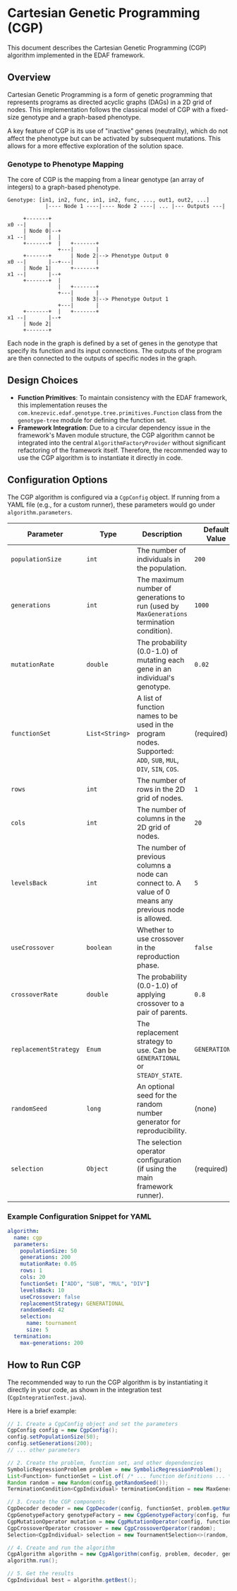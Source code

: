 # Cartesian Genetic Programming (CGP)

This document describes the Cartesian Genetic Programming (CGP) algorithm implemented in the EDAF framework.

## Overview

Cartesian Genetic Programming is a form of genetic programming that represents programs as directed acyclic graphs (DAGs) in a 2D grid of nodes. This implementation follows the classical model of CGP with a fixed-size genotype and a graph-based phenotype.

A key feature of CGP is its use of "inactive" genes (neutrality), which do not affect the phenotype but can be activated by subsequent mutations. This allows for a more effective exploration of the solution space.

### Genotype to Phenotype Mapping

The core of CGP is the mapping from a linear genotype (an array of integers) to a graph-based phenotype.

```
Genotype: [in1, in2, func, in1, in2, func, ..., out1, out2, ...]
            |---- Node 1 ----|---- Node 2 ----| ... |--- Outputs ---|

     +-------+
x0 --|       |
     | Node 0|--+
x1 --|       |  |
     +-------+  |   +-------+
                +---|       |
     +-------+      | Node 2|--> Phenotype Output 0
x0 --|       |--+---|       |
     | Node 1|      +-------+
x1 --|       |--+
     +-------+  |
                |   +-------+
                +---|       |
                    | Node 3|--> Phenotype Output 1
                +---|       |
     +-------+  |   +-------+
x1 --|       |--+
     | Node 2|
     +-------+
```

Each node in the graph is defined by a set of genes in the genotype that specify its function and its input connections. The outputs of the program are then connected to the outputs of specific nodes in the graph.

## Design Choices

- **Function Primitives**: To maintain consistency with the EDAF framework, this implementation reuses the `com.knezevic.edaf.genotype.tree.primitives.Function` class from the `genotype-tree` module for defining the function set.
- **Framework Integration**: Due to a circular dependency issue in the framework's Maven module structure, the CGP algorithm cannot be integrated into the central `AlgorithmFactoryProvider` without significant refactoring of the framework itself. Therefore, the recommended way to use the CGP algorithm is to instantiate it directly in code.

## Configuration Options

The CGP algorithm is configured via a `CgpConfig` object. If running from a YAML file (e.g., for a custom runner), these parameters would go under `algorithm.parameters`.

| Parameter             | Type          | Description                                                                                             | Default Value   |
|-----------------------|---------------|---------------------------------------------------------------------------------------------------------|-----------------|
| `populationSize`      | `int`         | The number of individuals in the population.                                                            | `200`           |
| `generations`         | `int`         | The maximum number of generations to run (used by `MaxGenerations` termination condition).               | `1000`          |
| `mutationRate`        | `double`      | The probability (0.0-1.0) of mutating each gene in an individual's genotype.                            | `0.02`          |
| `functionSet`         | `List<String>`| A list of function names to be used in the program nodes. Supported: `ADD`, `SUB`, `MUL`, `DIV`, `SIN`, `COS`. | (required)      |
| `rows`                | `int`         | The number of rows in the 2D grid of nodes.                                                             | `1`             |
| `cols`                | `int`         | The number of columns in the 2D grid of nodes.                                                          | `20`            |
| `levelsBack`          | `int`         | The number of previous columns a node can connect to. A value of 0 means any previous node is allowed.  | `5`             |
| `useCrossover`        | `boolean`     | Whether to use crossover in the reproduction phase.                                                     | `false`         |
| `crossoverRate`       | `double`      | The probability (0.0-1.0) of applying crossover to a pair of parents.                                     | `0.8`           |
| `replacementStrategy` | `Enum`        | The replacement strategy to use. Can be `GENERATIONAL` or `STEADY_STATE`.                               | `GENERATIONAL`  |
| `randomSeed`          | `long`        | An optional seed for the random number generator for reproducibility.                                   | (none)          |
| `selection`           | `Object`      | The selection operator configuration (if using the main framework runner).                               | (required)      |

### Example Configuration Snippet for YAML

```yaml
algorithm:
  name: cgp
  parameters:
    populationSize: 50
    generations: 200
    mutationRate: 0.05
    rows: 1
    cols: 20
    functionSet: ["ADD", "SUB", "MUL", "DIV"]
    levelsBack: 10
    useCrossover: false
    replacementStrategy: GENERATIONAL
    randomSeed: 42
    selection:
      name: tournament
      size: 5
  termination:
    max-generations: 200
```

## How to Run CGP

The recommended way to run the CGP algorithm is by instantiating it directly in your code, as shown in the integration test (`CgpIntegrationTest.java`).

Here is a brief example:

```java
// 1. Create a CgpConfig object and set the parameters
CgpConfig config = new CgpConfig();
config.setPopulationSize(50);
config.setGenerations(200);
// ... other parameters

// 2. Create the problem, function set, and other dependencies
SymbolicRegressionProblem problem = new SymbolicRegressionProblem();
List<Function> functionSet = List.of( /* ... function definitions ... */ );
Random random = new Random(config.getRandomSeed());
TerminationCondition<CgpIndividual> terminationCondition = new MaxGenerations<>(config.getGenerations());

// 3. Create the CGP components
CgpDecoder decoder = new CgpDecoder(config, functionSet, problem.getNumInputs(), problem.getNumOutputs());
CgpGenotypeFactory genotypeFactory = new CgpGenotypeFactory(config, functionSet, problem.getNumInputs(), problem.getNumOutputs(), random);
CgpMutationOperator mutation = new CgpMutationOperator(config, functionSet, problem.getNumInputs(), problem.getNumOutputs(), random);
CgpCrossoverOperator crossover = new CgpCrossoverOperator(random);
Selection<CgpIndividual> selection = new TournamentSelection<>(random, 5);

// 4. Create and run the algorithm
CgpAlgorithm algorithm = new CgpAlgorithm(config, problem, decoder, genotypeFactory, selection, mutation, crossover, random, terminationCondition);
algorithm.run();

// 5. Get the results
CgpIndividual best = algorithm.getBest();
```
